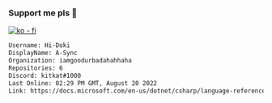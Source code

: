 ### Support me pls 🙏

[![ko - fi](https://ko-fi.com/img/githubbutton_sm.svg)](https://ko-fi.com/O5O4D6DP7)

  ```txt
  Username: Hi-Doki
  DisplayName: A-Sync
  Organization: iamgoodurbadahahhaha
  Repositories: 6
  Discord: kitkat#1000
  Last Online: 02:29 PM GMT, August 20 2022
  Link: https://docs.microsoft.com/en-us/dotnet/csharp/language-reference/keywords/async
  ```       